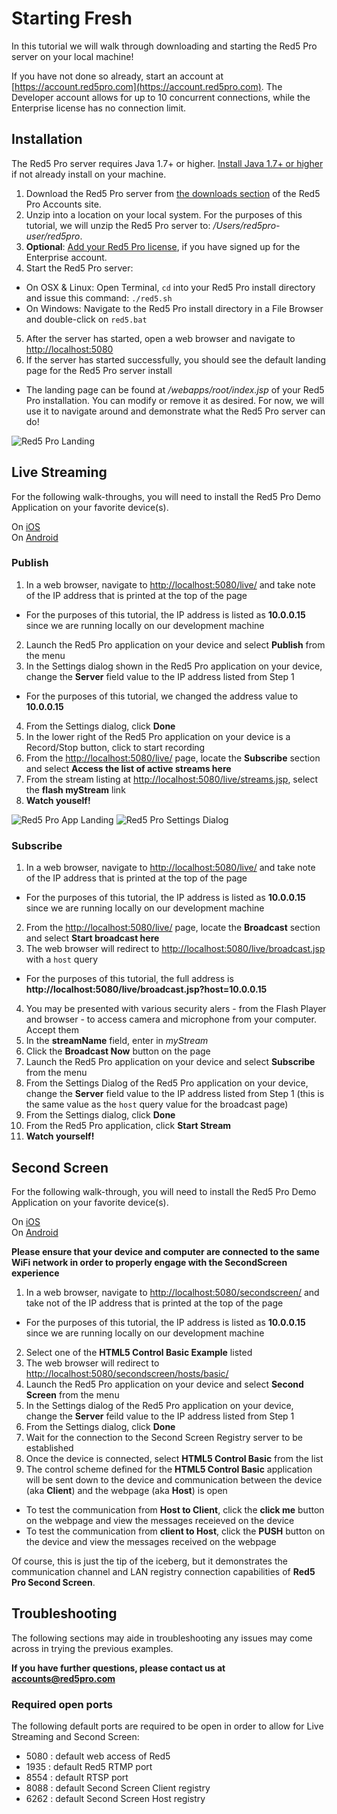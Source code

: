 Starting Fresh
===
In this tutorial we will walk through downloading and starting the Red5 Pro server on your local machine!

If you have not done so already, start an account at [https://account.red5pro.com](https://account.red5pro.com). The Developer account allows for up to 10 concurrent connections, while the Enterprise license has no connection limit.

Installation
---
The Red5 Pro server requires Java 1.7+ or higher. [Install Java 1.7+ or higher](https://java.com/en/download/) if not already install on your machine.

1. Download the Red5 Pro server from [the downloads section](https://account.red5pro.com/download) of the Red5 Pro Accounts site.
2. Unzip into a location on your local system. For the purposes of this tutorial, we will unzip the Red5 Pro server to: _/Users/red5pro-user/red5pro_.
3. __Optional__: [Add your Red5 Pro license](http://link-to-tutorial), if you have signed up for the Enterprise account.
4. Start the Red5 Pro server:
  * On OSX & Linux: Open Terminal, `cd` into your Red5 Pro install directory and issue this command: `./red5.sh`
  * On Windows: Navigate to the Red5 Pro install directory in a File Browser and double-click on `red5.bat`
5. After the server has started, open a web browser and navigate to [http://localhost:5080](http://localhost:5080)
6. If the server has started successfully, you should see the default landing page for the Red5 Pro server install
  * The landing page can be found at _/webapps/root/index.jsp_ of your Red5 Pro installation. You can modify or remove it as desired. For now, we will use it to navigate around and demonstrate what the Red5 Pro server can do!

![Red5 Pro Landing](images/red5pro-landing-page.png)

Live Streaming
---
For the following walk-throughs, you will need to install the Red5 Pro Demo Application on your favorite device(s).

On [iOS](http://location-to-ios-app)  
On [Android](http://location-to-ios-app)

### Publish
1. In a web browser, navigate to [http://localhost:5080/live/](http://localhost:5080/live/) and take note of the IP address that is printed at the top of the page
  * For the purposes of this tutorial, the IP address is listed as __10.0.0.15__ since we are running locally on our development machine
2. Launch the Red5 Pro application on your device and select __Publish__ from the menu
3. In the Settings dialog shown in the Red5 Pro application on your device, change the __Server__ field value to the IP address listed from Step 1
  * For the purposes of this tutorial, we changed the address value to __10.0.0.15__
4. From the Settings dialog, click __Done__
5. In the lower right of the Red5 Pro application on your device is a Record/Stop button, click to start recording
6. From the [http://localhost:5080/live/](http://localhost:5080/live/) page, locate the __Subscribe__ section and select __Access the list of active streams here__
7. From the stream listing at [http://localhost:5080/live/streams.jsp](http://localhost:5080/live/streams.jsp), select the __flash myStream__ link
8. __Watch youself!__

![Red5 Pro App Landing](images/red5pro-application-landing.png)
![Red5 Pro Settings Dialog](images/streaming-server-settings.png)

### Subscribe
1. In a web browser, navigate to [http://localhost:5080/live/](http://localhost:5080/live/) and take note of the IP address that is printed at the top of the page
  * For the purposes of this tutorial, the IP address is listed as __10.0.0.15__ since we are running locally on our development machine
2. From the [http://localhost:5080/live/](http://localhost:5080/live/) page, locate the __Broadcast__ section and select __Start broadcast here__
3. The web browser will redirect to [http://localhost:5080/live/broadcast.jsp](http://localhost:5080/live/broadcast.jsp) with a `host` query
  * For the purposes of this tutorial, the full address is __http://localhost:5080/live/broadcast.jsp?host=10.0.0.15__
4. You may be presented with various security alers - from the Flash Player and browser - to access camera and microphone from your computer. Accept them
5. In the __streamName__ field, enter in _myStream_
6. Click the __Broadcast Now__ button on the page
7. Launch the Red5 Pro application on your device and select __Subscribe__ from the menu
8. From the Settings Dialog of the Red5 Pro application on your device, change the __Server__ field value to the IP address listed from Step 1 (this is the same value as the `host` query value for the broadcast page)
9. From the Settings dialog, click __Done__
10. From the Red5 Pro application, click __Start Stream__
11. __Watch yourself!__

Second Screen
---
For the following walk-through, you will need to install the Red5 Pro Demo Application on your favorite device(s).

On [iOS](http://location-to-ios-app)  
On [Android](http://location-to-ios-app)

__Please ensure that your device and computer are connected to the same WiFi network in order to properly engage with the SecondScreen experience__

1. In a web browser, navigate to [http://localhost:5080/secondscreen/](http://localhost:5080/secondscreen/) and take not of the IP address that is printed at the top of the page
  * For the purposes of this tutorial, the IP address is listed as __10.0.0.15__ since we are running locally on our development machine
2. Select one of the __HTML5 Control Basic Example__ listed
3. The web browser will redirect to [http://localhost:5080/secondscreen/hosts/basic/](http://localhost:5080/secondscreen/hosts/basic/)
4. Launch the Red5 Pro application on your device and select __Second Screen__ from the menu
5. In the Settings dialog of the Red5 Pro application on your device, change the __Server__ feild value to the IP address listed from Step 1
6. From the Settings dialog, click __Done__
7. Wait for the connection to the Second Screen Registry server to be established
8. Once the device is connected, select __HTML5 Control Basic__ from the list
9. The control scheme defined for the __HTML5 Control Basic__ application will be sent down to the device and communication between the device (aka __Client__) and the webpage (aka __Host__) is open
  * To test the communication from __Host to Client__, click the __click me__ button on the webpage and view the messages receieved on the device
  * To test the communication from __client to Host__, click the __PUSH__ button on the device and view the messages received on the webpage

Of course, this is just the tip of the iceberg, but it demonstrates the communication channel and LAN registry connection capabilities of __Red5 Pro Second Screen__.

Troubleshooting
---
The following sections may aide in troubleshooting any issues may come across in trying the previous examples.

__If you have further questions, please contact us at [accounts@red5pro.com](accounts@red5pro.com)__

### Required open ports
The following default ports are required to be open in order to allow for Live Streaming and Second Screen:

* 5080 : default web access of Red5
* 1935 : default Red5 RTMP port
* 8554 : default RTSP port
* 8088 : default Second Screen Client registry
* 6262 : default Second Screen Host registry

